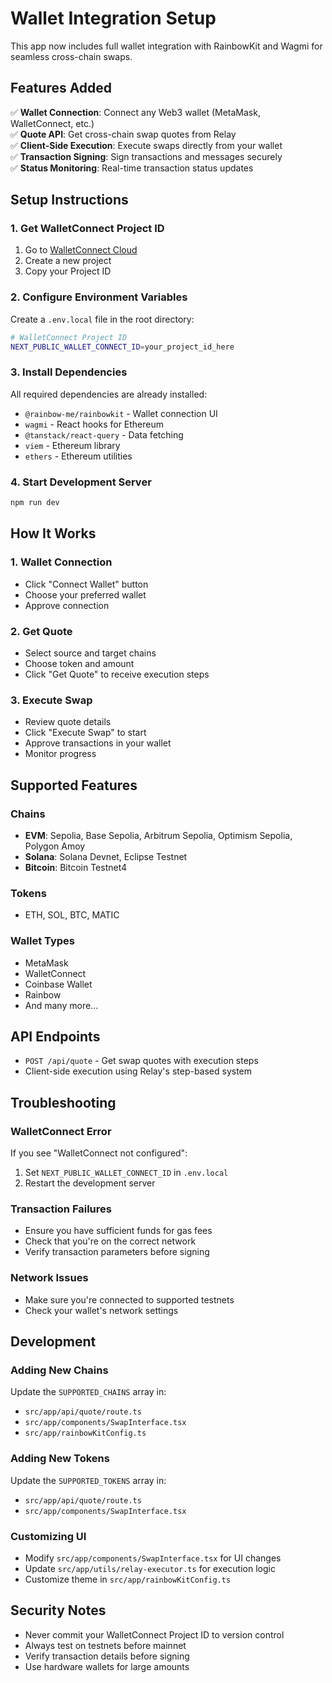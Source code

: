 # Wallet Integration Setup

This app now includes full wallet integration with RainbowKit and Wagmi for seamless cross-chain swaps.

## Features Added

✅ **Wallet Connection**: Connect any Web3 wallet (MetaMask, WalletConnect, etc.)  
✅ **Quote API**: Get cross-chain swap quotes from Relay  
✅ **Client-Side Execution**: Execute swaps directly from your wallet  
✅ **Transaction Signing**: Sign transactions and messages securely  
✅ **Status Monitoring**: Real-time transaction status updates  

## Setup Instructions

### 1. Get WalletConnect Project ID

1. Go to [WalletConnect Cloud](https://cloud.walletconnect.com/)
2. Create a new project
3. Copy your Project ID

### 2. Configure Environment Variables

Create a `.env.local` file in the root directory:

```bash
# WalletConnect Project ID
NEXT_PUBLIC_WALLET_CONNECT_ID=your_project_id_here
```

### 3. Install Dependencies

All required dependencies are already installed:

- `@rainbow-me/rainbowkit` - Wallet connection UI
- `wagmi` - React hooks for Ethereum
- `@tanstack/react-query` - Data fetching
- `viem` - Ethereum library
- `ethers` - Ethereum utilities

### 4. Start Development Server

```bash
npm run dev
```

## How It Works

### 1. Wallet Connection
- Click "Connect Wallet" button
- Choose your preferred wallet
- Approve connection

### 2. Get Quote
- Select source and target chains
- Choose token and amount
- Click "Get Quote" to receive execution steps

### 3. Execute Swap
- Review quote details
- Click "Execute Swap" to start
- Approve transactions in your wallet
- Monitor progress

## Supported Features

### Chains
- **EVM**: Sepolia, Base Sepolia, Arbitrum Sepolia, Optimism Sepolia, Polygon Amoy
- **Solana**: Solana Devnet, Eclipse Testnet
- **Bitcoin**: Bitcoin Testnet4

### Tokens
- ETH, SOL, BTC, MATIC

### Wallet Types
- MetaMask
- WalletConnect
- Coinbase Wallet
- Rainbow
- And many more...

## API Endpoints

- `POST /api/quote` - Get swap quotes with execution steps
- Client-side execution using Relay's step-based system

## Troubleshooting

### WalletConnect Error
If you see "WalletConnect not configured":
1. Set `NEXT_PUBLIC_WALLET_CONNECT_ID` in `.env.local`
2. Restart the development server

### Transaction Failures
- Ensure you have sufficient funds for gas fees
- Check that you're on the correct network
- Verify transaction parameters before signing

### Network Issues
- Make sure you're connected to supported testnets
- Check your wallet's network settings

## Development

### Adding New Chains
Update the `SUPPORTED_CHAINS` array in:
- `src/app/api/quote/route.ts`
- `src/app/components/SwapInterface.tsx`
- `src/app/rainbowKitConfig.ts`

### Adding New Tokens
Update the `SUPPORTED_TOKENS` array in:
- `src/app/api/quote/route.ts`
- `src/app/components/SwapInterface.tsx`

### Customizing UI
- Modify `src/app/components/SwapInterface.tsx` for UI changes
- Update `src/app/utils/relay-executor.ts` for execution logic
- Customize theme in `src/app/rainbowKitConfig.ts`

## Security Notes

- Never commit your WalletConnect Project ID to version control
- Always test on testnets before mainnet
- Verify transaction details before signing
- Use hardware wallets for large amounts
